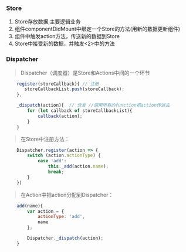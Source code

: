 ### Store
1. Store存放数据,主要逻辑业务
2. 组件componentDidMount中绑定一个Store的方法(用新的数据更新组件)
3. 组件中触发action方法，传送新的数据到Store
4. Store中接受新的数据，并触发<2>中的方法

### Dispatcher
> Dispatcher（调度器）是Store和Actions中间的一个环节
```js
    register(storeCallback){ // 注册
       storeCallbackList.push(storeCallback);
    },

    _dispatch(action){  // 分发 //调用所有的function把action传进去
        for (let callback of storeCallbackList){
            callback(action);
        }
    }
```
> 在Store中注册方法：
```js
    Dispatcher.register(action => {
        switch (action.actionType) {
            case 'add':
                this._add(action.name);
                break;
        }
    })
```
> 在Action中把action分配到Dispatcher：
```js
    add(name){
        var action = {
            actionType: 'add',
            name
        };

        Dispatcher._dispatch(action);
    }
```